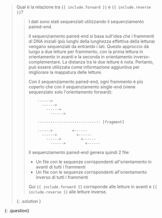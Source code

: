 > <question-title></question-title>
> 
> Qual è la relazione tra `{{ include.forward }}` e `{{ include.reverse }}`?
> 
> > <solution-title></solution-title> I dati sono stati sequenziati utilizzando il sequenziamento paired-end.
> > 
> > Il sequenziamento paired-end si basa sull'idea che i frammenti di DNA iniziali (più lunghi della lunghezza effettiva della lettura) vengano sequenziati da entrambi i lati. Questo approccio dà luogo a due letture per frammento, con la prima lettura in orientamento in avanti e la seconda in orientamento inverso-complementare. La distanza tra le due letture è nota. Pertanto, può essere utilizzata come informazione aggiuntiva per migliorare la mappatura delle letture.
> > 
> > Con il sequenziamento paired-end, ogni frammento è più coperto che con il sequenziamento single-end (viene sequenziato solo l'orientamento forward):
> > 
> > ```
> >     ------>
> >       ------>
> >         ------>
> >           ------>
> > 
> >     ----------------------------- [fragment]
> > 
> >     ------>         <------
> >       ------>         <------
> >         ------>         <------
> >           ------>         <------
> > ```
> > 
> > Il sequenziamento paired-end genera quindi 2 file:
> > - Un file con le sequenze corrispondenti all'orientamento in avanti di tutti i frammenti
> > - Un file con le sequenze corrispondenti all'orientamento inverso di tutti i frammenti
> > 
> > Qui `{{ include.forward }}` corrisponde alle letture in avanti e `{{ include.reverse }}` alle letture inverse.
> > 
> {: .solution }
> 
{: .question}


